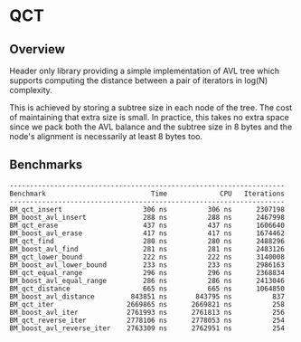 # QCT

## Overview

Header only library providing a simple implementation of AVL tree which supports computing the distance between a pair of iterators in log(N) complexity.

This is achieved by storing a subtree size in each node of the tree. The cost of maintaining that extra size is small. In practice, this takes no extra space since we pack both the AVL balance and the subtree size in 8 bytes and the node's alignment is necessarily at least 8 bytes too.

## Benchmarks

```
--------------------------------------------------------------------
Benchmark                          Time             CPU   Iterations
--------------------------------------------------------------------
BM_qct_insert                    306 ns          306 ns      2307198
BM_boost_avl_insert              288 ns          288 ns      2467998
BM_qct_erase                     437 ns          437 ns      1606640
BM_boost_avl_erase               417 ns          417 ns      1674462
BM_qct_find                      280 ns          280 ns      2488296
BM_boost_avl_find                281 ns          281 ns      2483126
BM_qct_lower_bound               222 ns          222 ns      3140008
BM_boost_avl_lower_bound         233 ns          233 ns      2986163
BM_qct_equal_range               296 ns          296 ns      2368834
BM_boost_avl_equal_range         286 ns          286 ns      2413046
BM_qct_distance                  665 ns          665 ns      1064850
BM_boost_avl_distance         843851 ns       843795 ns          837
BM_qct_iter                  2669865 ns      2669821 ns          258
BM_boost_avl_iter            2761993 ns      2761813 ns          256
BM_qct_reverse_iter          2778106 ns      2778053 ns          254
BM_boost_avl_reverse_iter    2763309 ns      2762951 ns          254
```
